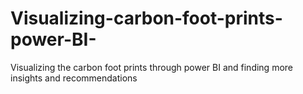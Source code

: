 # Visualizing-carbon-foot-prints-power-BI-
Visualizing the carbon foot prints through power BI and finding more insights and recommendations
